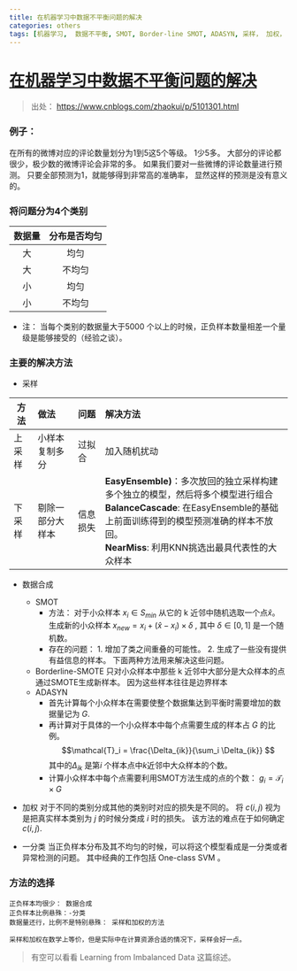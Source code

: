 ```yaml
---
title: 在机器学习中数据不平衡问题的解决
categories: others
tags: [机器学习,  数据不平衡, SMOT, Border-line SMOT, ADASYN, 采样， 加权， 一分类]
---
```


# [在机器学习中数据不平衡问题的解决](https://www.cnblogs.com/zhaokui/p/5101301.html)
> 出处： https://www.cnblogs.com/zhaokui/p/5101301.html
###  例子：
在所有的微博对应的评论数量划分为1到5这5个等级。 1少5多。 大部分的评论都很少，极少数的微博评论会非常的多。 如果我们要对一些微博的评论数量进行预测。 只要全部预测为1，就能够得到非常高的准确率， 显然这样的预测是没有意义的。

### 将问题分为4个类别
| 数据量 | 分布是否均匀 |
| :-: | :-: |
| 大 | 均匀 |
| 大 | 不均匀 |
| 小 | 均匀 |
| 小 | 不均匀 |

- 注： 当每个类别的数据量大于5000 个以上的时候，正负样本数量相差一个量级是能够接受的（经验之谈）。 

### 主要的解决方法
- 采样

| 方法 | 做法 | 问题 | 解决方法 |
| - | :- |:- | :- |
|上采样| 小样本复制多分|过拟合|加入随机扰动|
|下采样|剔除一部分大样本|信息损失|**EasyEnsemble)**：多次放回的独立采样构建多个独立的模型，然后将多个模型进行组合 <br>**BalanceCascade**: 在EasyEnsemble的基础上前面训练得到的模型预测准确的样本不放回。<br>**NearMiss**: 利用KNN挑选出最具代表性的大众样本|

- 数据合成
	- SMOT
		- 方法： 对于小众样本 $x_i \in S_{min}$ 从它的 k 近邻中随机选取一个点$\hat{x}$。 生成新的小众样本 $x_{new}=x_i + (\hat{x}-x_i) \times \delta$ , 其中 $\delta \in [0,1]$ 是一个随机数。
		- 存在的问题： 1. 增加了类之间重叠的可能性。 2. 生成了一些没有提供有益信息的样本。 下面两种方法用来解决这些问题。
	- Borderline-SMOTE
只对小众样本中那些 k 近邻中大部分是大众样本的点通过SMOTE生成新样本。 因为这些样本往往是边界样本
	- ADASYN
		- 首先计算每个小众样本在需要使整个数据集达到平衡时需要增加的数据量记为 $G$.
		- 再计算对于具体的一个小众样本中每个点需要生成的样本占 $G$ 的比例。 
			$$\mathcal{T}_i = \frac{\Delta_{ik}}{\sum_i \Delta_{ik}} $$ 
			其中的$\Delta_{ik}$ 是第$i$ 个样本点中$k$近邻中大众样本的个数。
		- 计算小众样本中每个点需要利用SMOT方法生成的点的个数： $g_i = \mathcal{T}_i  \times G$

- 加权
	对于不同的类别分成其他的类别时对应的损失是不同的。 将 $c(i,j)$ 视为是把真实样本类别为 $j$ 的时候分类成 $i$ 时的损失。 该方法的难点在于如何确定 $c(i,j)$.
	
- 一分类
	当正负样本分布及其不均匀的时候，可以将这个模型看成是一分类或者异常检测的问题。 其中经典的工作包括 One-class SVM 。

### 方法的选择
	正负样本均很少： 数据合成
	正负样本比例悬殊：-分类
	数据量还行，比例不是特别悬殊： 采样和加权的方法
	
	采样和加权在数学上等价，但是实际中在计算资源合适的情况下，采样会好一点。
> 有空可以看看 Learning from Imbalanced Data 这篇综述。